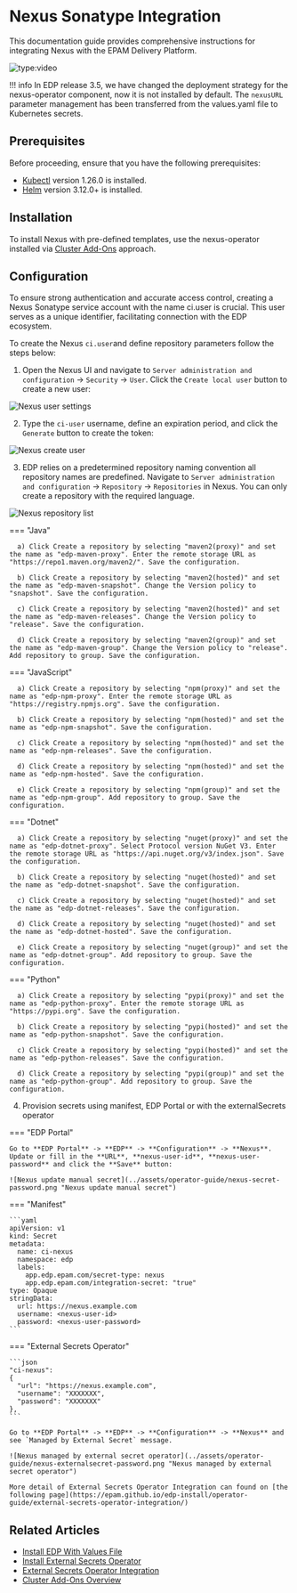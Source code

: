 # Nexus Sonatype Integration

This documentation guide provides comprehensive instructions for integrating Nexus with the EPAM Delivery Platform.

![type:video](https://www.youtube.com/embed/ger8yoXB24U)

!!! info
    In EDP release 3.5, we have changed the deployment strategy for the nexus-operator component, now it is not installed by default. The `nexusURL` parameter management has been transferred from the values.yaml file to Kubernetes secrets.

## Prerequisites

Before proceeding, ensure that you have the following prerequisites:

* [Kubectl](https://v1-26.docs.kubernetes.io/releases/download/) version 1.26.0 is installed.
* [Helm](https://helm.sh) version 3.12.0+ is installed.

## Installation

To install Nexus with pre-defined templates, use the nexus-operator installed via [Cluster Add-Ons](https://github.com/epam/edp-cluster-add-ons) approach.

## Configuration

To ensure strong authentication and accurate access control, creating a Nexus Sonatype service account with the name  ci.user  is crucial. This user serves as a unique identifier, facilitating connection with the EDP ecosystem.

To create the Nexus `ci.user`and define repository parameters follow the steps below: <a name="values"></a>

1. Open the Nexus UI and navigate to `Server administration and configuration` -> `Security` -> `User`. Click the `Create local user` button to create a new user:

  ![Nexus user settings](../assets/operator-guide/nexus-settings-user.png "Nexus user settings")

2. Type the `ci-user` username, define an expiration period, and click the `Generate` button to create the token:

  ![Nexus create user](../assets/operator-guide/nexus-create-user.png "Nexus create user")

3. EDP relies on a predetermined repository naming convention all repository names are predefined. Navigate to `Server administration and configuration` -> `Repository` -> `Repositories` in Nexus. You can only create a repository with the required language.

  ![Nexus repository list](../assets/operator-guide/nexus-repository.png "Nexus repository list")

  === "Java"

      a) Click Create a repository by selecting "maven2(proxy)" and set the name as "edp-maven-proxy". Enter the remote storage URL as "https://repo1.maven.org/maven2/". Save the configuration.

      b) Click Create a repository by selecting "maven2(hosted)" and set the name as "edp-maven-snapshot". Change the Version policy to "snapshot". Save the configuration.

      c) Click Create a repository by selecting "maven2(hosted)" and set the name as "edp-maven-releases". Change the Version policy to "release". Save the configuration.

      d) Click Create a repository by selecting "maven2(group)" and set the name as "edp-maven-group". Change the Version policy to "release". Add repository to group. Save the configuration.

  === "JavaScript"

      a) Click Create a repository by selecting "npm(proxy)" and set the name as "edp-npm-proxy". Enter the remote storage URL as "https://registry.npmjs.org". Save the configuration.

      b) Click Create a repository by selecting "npm(hosted)" and set the name as "edp-npm-snapshot". Save the configuration.

      c) Click Create a repository by selecting "npm(hosted)" and set the name as "edp-npm-releases". Save the configuration.

      d) Click Create a repository by selecting "npm(hosted)" and set the name as "edp-npm-hosted". Save the configuration.

      e) Click Create a repository by selecting "npm(group)" and set the name as "edp-npm-group". Add repository to group. Save the configuration.

  === "Dotnet"

      a) Click Create a repository by selecting "nuget(proxy)" and set the name as "edp-dotnet-proxy". Select Protocol version NuGet V3. Enter the remote storage URL as "https://api.nuget.org/v3/index.json". Save the configuration.

      b) Click Create a repository by selecting "nuget(hosted)" and set the name as "edp-dotnet-snapshot". Save the configuration.

      c) Click Create a repository by selecting "nuget(hosted)" and set the name as "edp-dotnet-releases". Save the configuration.

      d) Click Create a repository by selecting "nuget(hosted)" and set the name as "edp-dotnet-hosted". Save the configuration.

      e) Click Create a repository by selecting "nuget(group)" and set the name as "edp-dotnet-group". Add repository to group. Save the configuration.

  === "Python"

      a) Click Create a repository by selecting "pypi(proxy)" and set the name as "edp-python-proxy". Enter the remote storage URL as "https://pypi.org". Save the configuration.

      b) Click Create a repository by selecting "pypi(hosted)" and set the name as "edp-python-snapshot". Save the configuration.

      c) Click Create a repository by selecting "pypi(hosted)" and set the name as "edp-python-releases". Save the configuration.

      d) Click Create a repository by selecting "pypi(group)" and set the name as "edp-python-group". Add repository to group. Save the configuration.


4. Provision secrets using manifest, EDP Portal or with the externalSecrets operator

=== "EDP Portal"

    Go to **EDP Portal** -> **EDP** -> **Configuration** -> **Nexus**. Update or fill in the **URL**, **nexus-user-id**, **nexus-user-password** and click the **Save** button:

    ![Nexus update manual secret](../assets/operator-guide/nexus-secret-password.png "Nexus update manual secret")

=== "Manifest"

    ```yaml
    apiVersion: v1
    kind: Secret
    metadata:
      name: ci-nexus
      namespace: edp
      labels:
        app.edp.epam.com/secret-type: nexus
        app.edp.epam.com/integration-secret: "true"
    type: Opaque
    stringData:
      url: https://nexus.example.com
      username: <nexus-user-id>
      password: <nexus-user-password>
    ```

=== "External Secrets Operator"

    ```json
    "ci-nexus":
    {
      "url": "https://nexus.example.com",
      "username": "XXXXXXX",
      "password": "XXXXXXX"
    },
    ```

    Go to **EDP Portal** -> **EDP** -> **Configuration** -> **Nexus** and see `Managed by External Secret` message.

    ![Nexus managed by external secret operator](../assets/operator-guide/nexus-externalsecret-password.png "Nexus managed by external secret operator")

    More detail of External Secrets Operator Integration can found on [the following page](https://epam.github.io/edp-install/operator-guide/external-secrets-operator-integration/)

## Related Articles

* [Install EDP With Values File](install-edp.md)
* [Install External Secrets Operator](install-external-secrets-operator.md)
* [External Secrets Operator Integration](external-secrets-operator-integration.md)
* [Cluster Add-Ons Overview](add-ons-overview.md)
